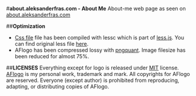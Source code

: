 #**about.aleksanderfras.com - About Me**
About-me web page as seen on [about.aleksanderfras.com](http://goo.gl/C5tR5W)


##**Optimization**
- [Css file](https://github.com/AlFra432/aleksanderfras.com/blob/master/less/style.min.css) file has been compiled with lessc which is part of [less.js](https://github.com/less/less.js/). You can find original less file [here](https://github.com/AlFra432/aleksanderfras.com/blob/master/less/style.less).
- AFlogo has been compressed lossy with [pngquant](https://github.com/pornel/pngquant). Image filesize has been reduced for almost 75%.

##**LICENSES**
Everything except for logo is released under [MIT](http://opensource.org/licenses/MIT) license. [AFlogo](https://github.com/AlFra432/aleksanderfras.com/blob/master/images/logo/aflogo-o.png) is my personal work, trademark and mark. All copyrights for AFlogo are reserved. Everyone (except author) is prohibited from reproducing, adapting, or distributing copies of AFlogo. 